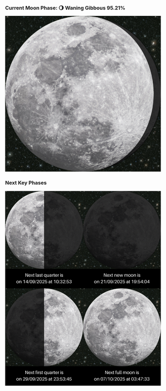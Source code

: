 ### Current Moon Phase: 🌖 Waning Gibbous 95.21%
![Moon Phase](moonphase.png)
### Next Key Phases
![Gallery](gallery.png)